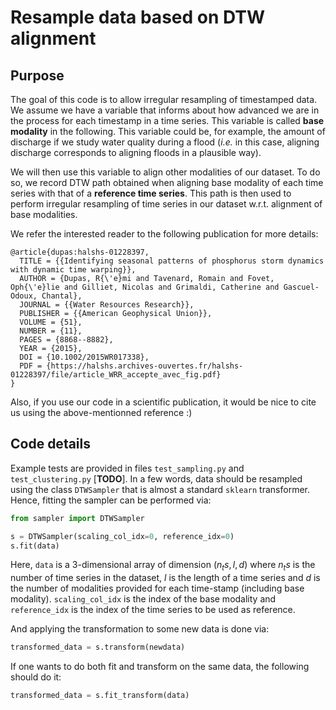 # Resample data based on DTW alignment

## Purpose

The goal of this code is to allow irregular resampling of timestamped data. 
We assume we have a variable that informs about how advanced we are in the process for each timestamp in a time series.
This variable is called **base modality** in the following.
This variable could be, for example, the amount of discharge if we study water quality during a flood (_i.e._ in
this case, aligning discharge corresponds to aligning floods in a plausible way).
 
We will then use this variable to align other modalities of our dataset.
To do so, we record DTW path obtained when aligning base modality of each time series with that of a 
**reference time series**.
This path is then used to perform irregular resampling of time series in our dataset w.r.t. alignment of base 
modalities.

We refer the interested reader to the following publication for more details:
```
@article{dupas:halshs-01228397,
  TITLE = {{Identifying seasonal patterns of phosphorus storm dynamics with dynamic time warping}},
  AUTHOR = {Dupas, R{\'e}mi and Tavenard, Romain and Fovet, Oph{\'e}lie and Gilliet, Nicolas and Grimaldi, Catherine and Gascuel-Odoux, Chantal},
  JOURNAL = {{Water Resources Research}},
  PUBLISHER = {{American Geophysical Union}},
  VOLUME = {51},
  NUMBER = {11},
  PAGES = {8868--8882},
  YEAR = {2015},
  DOI = {10.1002/2015WR017338},
  PDF = {https://halshs.archives-ouvertes.fr/halshs-01228397/file/article_WRR_accepte_avec_fig.pdf}
}
```

Also, if you use our code in a scientific publication, it would be nice to cite us using the above-mentionned
reference :)

## Code details

Example tests are provided in files `test_sampling.py` and `test_clustering.py` [**TODO**].
In a few words, data should be resampled using the class `DTWSampler` that is almost a standard `sklearn` 
transformer.
Hence, fitting the sampler can be performed via:
```python
from sampler import DTWSampler

s = DTWSampler(scaling_col_idx=0, reference_idx=0)
s.fit(data)
```

Here, `data` is a 3-dimensional array of dimension $(n_ts, l, d)$ where $n_ts$ is the number of time series in the 
dataset, $l$ is the length of a time series and $d$ is the number of modalities provided for each time-stamp 
(including base modality).
`scaling_col_idx` is the index of the base modality and `reference_idx` is the index of the time series to be used as 
reference.


And applying the transformation to some new data is done via:
```python
transformed_data = s.transform(newdata)
```

If one wants to do both fit and transform on the same data, the following should do it:
```python
transformed_data = s.fit_transform(data)
```
